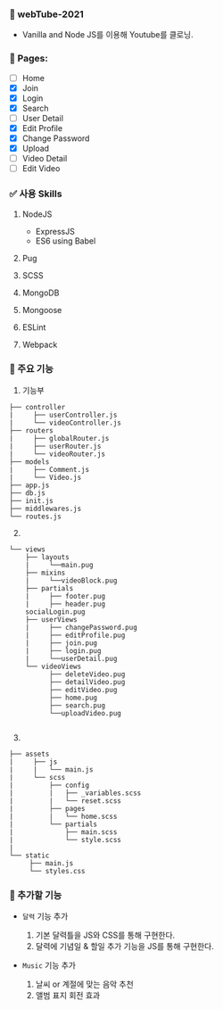 ### 📖 webTube-2021

- Vanilla and Node JS를 이용해 Youtube를 클로닝.

### 📒 Pages:

- [ ] Home
- [x] Join
- [x] Login
- [x] Search
- [ ] User Detail
- [x] Edit Profile
- [x] Change Password
- [x] Upload
- [ ] Video Detail
- [ ] Edit Video

### ✅ 사용 Skills

1. NodeJS

   - ExpressJS
   - ES6 using Babel

2. Pug
3. SCSS
4. MongoDB
5. Mongoose
6. ESLint
7. Webpack

### 📕 주요 기능

1. 기능부

```
├── controller
|     ├── userController.js
|     └── videoController.js
├── routers
|     ├── globalRouter.js
|     ├── userRouter.js
|     └── videoRouter.js
├── models
|     ├── Comment.js
|     └── Video.js
├── app.js
├── db.js
├── init.js
├── middlewares.js
└── routes.js
```

2.

```
└── views
    ├── layouts
    |     └──main.pug
    ├── mixins
    |     └──videoBlock.pug
    ├── partials
    |     ├── footer.pug
    |     ├── header.pug
    socialLogin.pug
    ├── userViews
    |     ├── changePassword.pug
    |     ├── editProfile.pug
    |     ├── join.pug
    |     ├── login.pug
    |     └──userDetail.pug
    └── videoViews
          ├── deleteVideo.pug
          ├── detailVideo.pug
          ├── editVideo.pug
          ├── home.pug
          ├── search.pug
          └──uploadVideo.pug


```

3.

```
├── assets
|     ├── js
|     |   └── main.js
|     └── scss
|         ├── config
|         |   ├── _variables.scss
|         |   └── reset.scss
|         ├── pages
|         |   └── home.scss
|         └── partials
|             ├── main.scss
|             └── style.scss
|
└── static
     ├── main.js
     └── styles.css
```

### 📘 추가할 기능

- `달력` 기능 추가

  1.  기본 달력틀을 JS와 CSS를 통해 구현한다.
  2.  달력에 기념일 & 할일 추가 기능을 JS를 통해 구현한다.

- `Music` 기능 추가
  1.  날씨 or 계절에 맞는 음악 추천
  2.  앨범 표지 회전 효과
